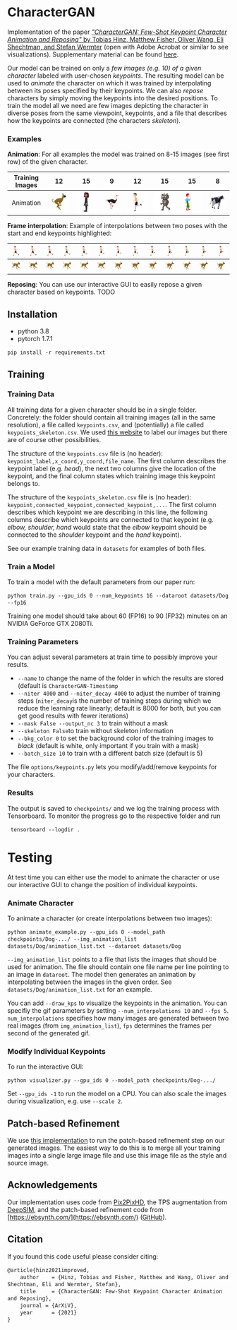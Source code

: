 # CharacterGAN

Implementation of the paper [*"CharacterGAN: Few-Shot Keypoint Character Animation and Reposing"* by Tobias Hinz, Matthew Fisher, Oliver Wang, Eli Shechtman, and Stefan Wermter](google.com) (open with Adobe Acrobat or similar to see visualizations). Supplementary material can be found [here](google.com).

Our model can be trained on only a *few images (e.g. 10) of a given character* labeled with user-chosen *keypoints*.
The resulting model can be used to *animate* the character on which it was trained by interpolating between its poses specified by their keypoints.
We can also *repose* characters by simply moving the keypoints into the desired positions.
To train the model all we need are few images depicting the character in diverse poses from the same viewpoint, keypoints, and a file that describes how the keypoints are connected (the characters *skeleton*).

### Examples

**Animation**: For all examples the model was trained on 8-15 images (see first row) of the given character.

Training Images |  12         |  15          |  9         |  12          |  15         |  15          |  8
:-------------------------:|:-------------------------:|:-------------------------:|:-------------------------:|:-------------------------:|:-------------------------:|:-------------------------:|:-------------------------:
Animation |  ![dog_animation](gifs/dog.gif) |  ![maddy_animation](gifs/maddy.gif) |  ![ostrich_animation](gifs/ostrich.gif) |  ![man_animation](gifs/stock_man.gif) |  ![robot_animation](gifs/evans.gif) |  ![man_animation](gifs/watercolor_man.gif) |  ![cow_animation](gifs/cow.gif)

**Frame interpolation**: Example of interpolations between two poses with the start and end keypoints highlighted:

![man](interpolations/Man/kp_pm_gen_img_0000.jpg) |  ![man](interpolations/Man/pm_gen_img_0000.jpg) |  ![man](interpolations/Man/pm_gen_img_0001.jpg) |   ![man](interpolations/Man/pm_gen_img_0002.jpg) |   ![man](interpolations/Man/pm_gen_img_0003.jpg) |   ![man](interpolations/Man/pm_gen_img_0004.jpg) |   ![man](interpolations/Man/pm_gen_img_0005.jpg) |   ![man](interpolations/Man/pm_gen_img_0006.jpg) |   ![man](interpolations/Man/pm_gen_img_0007.jpg) |   ![man](interpolations/Man/pm_gen_img_0008.jpg) |   ![man](interpolations/Man/pm_gen_img_0009.jpg) |  ![man](interpolations/Man/pm_gen_img_0010.jpg)  |   ![man](interpolations/Man/kp_pm_gen_img_0010.jpg)
:-------------------------:|:-------------------------:|:-------------------------:|:-------------------------:|:-------------------------:|:-------------------------:|:-------------------------:|:-------------------------:|:-------------------------:|:-------------------------:|:-------------------------:|:-------------------------:|:-------------------------:
![dog](interpolations/Dog/kp_pm_gen_img_0000.jpg) |  ![dog](interpolations/Dog/pm_gen_img_0000.jpg) |  ![dog](interpolations/Dog/pm_gen_img_0001.jpg) |   ![dog](interpolations/Dog/pm_gen_img_0002.jpg) |   ![dog](interpolations/Dog/pm_gen_img_0003.jpg) |   ![dog](interpolations/Dog/pm_gen_img_0004.jpg) |   ![dog](interpolations/Dog/pm_gen_img_0005.jpg) |   ![dog](interpolations/Dog/pm_gen_img_0006.jpg) |   ![dog](interpolations/Dog/pm_gen_img_0007.jpg) |   ![dog](interpolations/Dog/pm_gen_img_0008.jpg) |   ![dog](interpolations/Dog/pm_gen_img_0009.jpg) |  ![dog](interpolations/Dog/pm_gen_img_0010.jpg)  |   ![dog](interpolations/Dog/kp_pm_gen_img_0010.jpg)

**Reposing**: You can use our interactive GUI to easily repose a given character based on keypoints.
TODO

## Installation

- python 3.8
- pytorch 1.7.1

```
pip install -r requirements.txt
```

## Training

### Training Data
All training data for a given character should be in a single folder.
Concretely: the folder should contain all training images (all in the same resolution), a file called `keypoints.csv`, and (potentially) a file called `keypoints_skeleton.csv`. We used [this website](https://www.makesense.ai/) to label our images but there are of course other possibilities.

The structure of the `keypoints.csv` file is (no header): `keypoint_label,x_coord,y_coord,file_name`.
The first column describes the keypoint label (e.g. *head*), the next two columns give the location of the keypoint, and the final column states which training image this keypoint belongs to.

The structure of the `keypoints_skeleton.csv` file is (no header): `keypoint,connected_keypoint,connected_keypoint,...`.
The first column describes which keypoint we are describing in this line, the following columns describe which keypoints are connected to that keypoint (e.g. *elbow, shoulder, hand* would state that the *elbow* keypoint should be connected to the *shoulder* keypoint and the *hand* keypoint).

See our example training data in `datasets` for examples of both files.

### Train a Model
To train a model with the default parameters from our paper run:

```
python train.py --gpu_ids 0 --num_keypoints 16 --dataroot datasets/Dog --fp16
```

Training one model should take about 60 (FP16) to 90 (FP32) minutes on an NVIDIA GeForce GTX 2080Ti.

### Training Parameters
You can adjust several parameters at train time to possibly improve your results.

* `--name` to change the name of the folder in which the results are stored (default is `CharacterGAN-Timestamp`
* `--niter 4000` and `--niter_decay 4000` to adjust the number of training steps (`niter_decay`is the number of training steps during which we reduce the learning rate linearly; default is 8000 for both, but you can get good results with fewer iterations)
* `--mask False --output_nc 3` to train without a mask
* `--skeleton False`to train without skeleton information
* `--bkg_color 0` to set the background color of the training images to *black* (default is white, only important if you train with a mask)
* `--batch_size 10` to train with a different batch size (default is 5)

The file `options/keypoints.py` lets you modify/add/remove keypoints for your characters.

### Results
The output is saved to `checkpoints/` and we log the training process with Tensorboard.
To monitor the progress go to the respective folder and run

```
 tensorboard --logdir .
```

# Testing
At test time you can either use the model to animate the character or use our interactive GUI to change the position of individual keypoints.

### Animate Character
To animate a character (or create interpolations between two images):

```
python animate_example.py --gpu_ids 0 --model_path checkpoints/Dog-.../ --img_animation_list datasets/Dog/animation_list.txt --dataroot datasets/Dog
```

`--img_animation_list` points to a file that lists the images that should be used for animation. The file should contain one file name per line pointing to an image in `dataroot`. The model then generates an animation by interpolating between the images in the given order. See `datasets/Dog/animation_list.txt` for an example.

You can add `--draw_kps` to visualize the keypoints in the animation.
You can specifiy the gif parameters by setting `--num_interpolations 10` and `--fps 5`.
`num_interpolations` specifies how many images are generated between two real images (from `img_animation_list`), `fps` determines the frames per second of the generated gif.

### Modify Individual Keypoints
To run the interactive GUI:

```
python visualizer.py --gpu_ids 0 --model_path checkpoints/Dog-.../
```

Set `--gpu_ids -1` to run the model on a CPU.
You can also scale the images during visualization, e.g. use `--scale 2`.

## Patch-based Refinement
We use [this implementation](https://github.com/jamriska/ebsynth) to run the patch-based refinement step on our generated images.
The easiest way to do this is to merge all your training images into a single large image file and use this image file as the style and source image.

## Acknowledgements
Our implementation uses code from [Pix2PixHD](https://github.com/NVIDIA/pix2pixHD), the TPS augmentation from [DeepSIM](https://github.com/eliahuhorwitz/DeepSIM), and the patch-based refinement code from [https://ebsynth.com/](https://ebsynth.com/) ([GitHub](https://github.com/jamriska/ebsynth)).

## Citation
If you found this code useful please consider citing:

```
@article{hinz2021improved,
    author    = {Hinz, Tobias and Fisher, Matthew and Wang, Oliver and Shechtman, Eli and Wermter, Stefan},
    title     = {CharacterGAN: Few-Shot Keypoint Character Animation and Reposing},
    journal = {ArXiV},
    year      = {2021}
}
```
